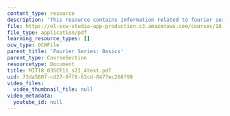 ```yaml
---
content_type: resource
description: 'This resource contains information related to fourier series: coefficients.'
file: https://ol-ocw-studio-app-production.s3.amazonaws.com/courses/18-03sc-differential-equations-fall-2011/73da5807cd279ff863cd8477ec268f99_MIT18_03SCF11_s21_4text.pdf
file_type: application/pdf
learning_resource_types: []
ocw_type: OCWFile
parent_title: 'Fourier Series: Basics'
parent_type: CourseSection
resourcetype: Document
title: MIT18_03SCF11_s21_4text.pdf
uid: 73da5807-cd27-9ff8-63cd-8477ec268f99
video_files:
  video_thumbnail_file: null
video_metadata:
  youtube_id: null
---
```

